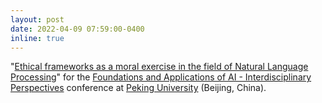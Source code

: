 ```yaml
---
layout: post
date: 2022-04-09 07:59:00-0400
inline: true
---
```


"[Ethical frameworks as a moral exercise in the field of Natural Language Processing](https://www.youtube.com/watch?v=3arPAHSZDcY)" for the [Foundations and Applications of AI - Interdisciplinary Perspectives](http://www.ai.pku.edu.cn/info/1088/2056.htm) conference at [Peking University](https://english.pku.edu.cn) (Beijing, China).
